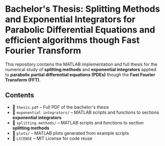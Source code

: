 # Bachelor's Thesis: Splitting Methods and Exponential Integrators for Parabolic Differential Equations and efficient algorithms though Fast Fourier Transform

This repository contains the MATLAB implementation and full thesis for the numerical study of **splitting methods** and **exponential integrators** applied to **parabolic partial differential equations (PDEs)**
though the **Fast Fourier Transform (FFT)**.

## Contents

- 📄 `thesis.pdf` – Full PDF of the bachelor's thesis
- 📁 `exponential integrators/` – MATLAB scripts and functions to sections **exponential integrators**
- 📁 `splitting methods/` – MATLAB scripts and functions to section **splitting methods**
- 📁 `plots/` – MATLAB plots generated from example scripts
- 📜 `LICENSE` – MIT License for code reuse
